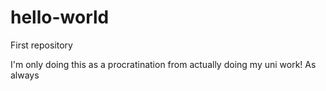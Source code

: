 # hello-world
First repository

I'm only doing this as a procratination from actually doing my uni work!
As always


